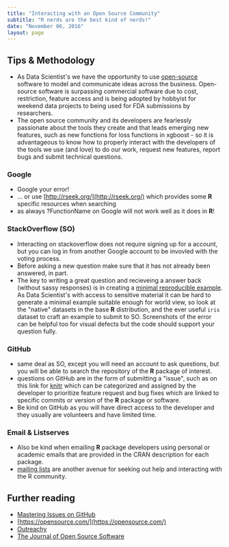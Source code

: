 ```yaml
---
title: "Interacting with an Open Source Community"
subtitle: "R nerds are the best kind of nerds!"
date: "November 06, 2016"
layout: page
---
```





## Tips & Methodology

+ As Data Scientist's we have the opportunity to use [open-source](https://opensource.org/) software to model and communicate ideas across the business. Open-source software is surpassing commercial software due to cost, restriction, feature access and is being adopted by hobbyist for weekend data projects to being used for FDA submissions by researchers.
+ The open source community and its developers are fearlessly passionate about the tools they create and that leads emerging new features, such as new functions for loss functions in xgboost - so it is advantageous to know how to properly interact with the developers of the tools we use (and love) to do our work, request new features, report bugs and submit technical questions.

### Google

+ Google your error!
+ ... or use [http://rseek.org/](http://rseek.org/) which provides some **R** specific resources when searching
+ as always ?FunctionName on Google will not work well as it does in **R**!

### StackOverflow (SO)

+ Interacting on stackoverflow does not require signing up for a account, but you can log in from another Google account to be invovled with the voting process.
+ Before asking a new question make sure that it has not already been answered, in part.
+ The key to writing a great question and recieveing a answer back (without sassy responses) is in creating a [minimal reproducible example](http://stackoverflow.com/questions/5963269/how-to-make-a-great-r-reproducible-example). As Data Scientist's with access to sensitive material it can be hard to generate a minimal example suitable enough for world view, so look at the "native" datasets in the base **R** distribution, and the ever useful `iris` dataset to craft an example to submit to SO. Screenshots of the error can be helpful too for visual defects but the code should support your question fully.

### GitHub

+ same deal as SO, except you will need an account to ask questions, but you will be able to search the repository of the **R** package of interest.
+ questions on GitHub are in the form of submitting a "issue", such as on this link for [knitr](https://github.com/yihui/knitr/issues) which can be categorized and assigned by the developer to prioritize feature request and bug fixes which are linked to specific commits or version of the **R** package or software.
+ Be kind on GitHub as you will have direct access to the developer and they usually are volunteers and have limited time.


### Email & Listserves

+ Also be kind when emailing **R** package developers using personal or academic emails that are provided in the CRAN description for each package.
+ [mailing lists](https://www.r-project.org/mail.html) are another avenue for seeking out help and interacting with the R community.

## Further reading

+ [Mastering Issues on GitHub](https://guides.github.com/features/issues/)
+ [https://opensource.com/](https://opensource.com/)
+ [Outreachy](https://www.gnome.org/outreachy/)
+ [The Journal of Open Source Software](http://joss.theoj.org/)

